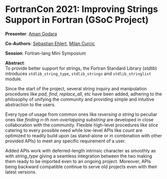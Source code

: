 # FortranCon 2021: Improving Strings Support in Fortran (GSoC Project)

__Presenter__: [Aman Godara](https://aman-godara.github.io)

__Co-Authors__: [Sebastian Ehlert](https://github.com/awvwgk), [Milan Curcic](https://github.com/milancurcic)

__Session__: Fortran-lang Mini Symposium

__Abstract__:  
To provide better support for strings, the Fortran Standard Library (*stdlib*) introduces `stdlib_string_type`, `stdlib_strings` and `stdlib_stringlist` module.

Since the start of the project, several string inquiry and manipulation procedures like *pad*, *find*, *replace_all*, etc have been added, adhering to the philosophy of unifying the community and providing simple and intuitive abstraction to the users.

Every type of usage from common ones like *reversing a string* to peculiar ones like *finding n-th non-overlapping substring* are developed in close collaboration with the community.
Flexible high-level procedures like *slice* catering to every possible need while low-level APIs like *count* are optimized to readily build upon (as stand-alone or in combination with other provided APIs) to meet any specific requirement of a user.

Added APIs work with deferred-length intrinsic character as smoothly as with *string_type* giving a seamless integration between the two making them ready to be imported even to an ongoing project. Moreover, APIs being backward compatible continue to serve old projects even with their latest versions.
